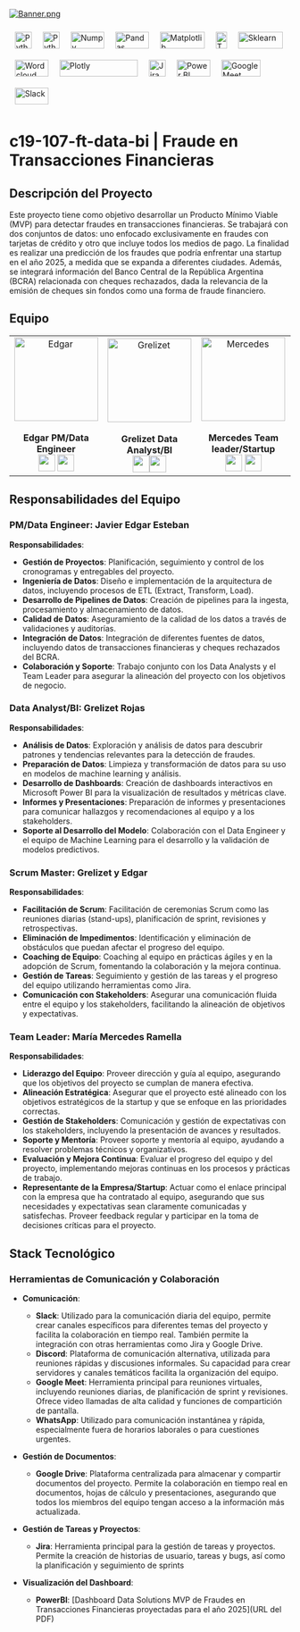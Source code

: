 [![Banner.png](https://i.postimg.cc/C1t2SCwf/Banner.png)](https://postimg.cc/FdypxLd9)

<div style="display: flex; flex-wrap: wrap;">
  <a href="https://www.python.org/"><img src="https://i.postimg.cc/W3tYbFDx/python.png" alt="Python" width="30" height="30" style="margin: 10px;"></a>
  <a href="#"><img src="https://i.postimg.cc/r03xqxBX/librer-as-python.png" alt="Python Libraries" width="30" height="30" style="margin: 10px;"></a>
  <a href="https://numpy.org/"><img src="https://i.postimg.cc/SsWZSs16/numpylogo.png" alt="Numpy" width="60" height="30" style="margin: 10px;"></a>
  <a href="#"><img src="https://i.postimg.cc/w7cyGCjd/pandas-white.png" alt="Pandas" width="60" height="30" style="margin: 10px;"></a>
  <a href="#"><img src="https://i.postimg.cc/kVD2DDFn/matplotlib.png" alt="Matplotlib" width="80" height="30" style="margin: 10px;"></a>
  <a href="#"><img src="https://i.postimg.cc/svy17T9H/tqdm.gif" alt="Tqdm" width="20" height="30" style="margin: 10px;"></a>
  <a href="#"><img src="https://i.postimg.cc/zy2Bm8m4/scikit-learn-logo-small.png" alt="Sklearn" width="80" height="30" style="margin: 10px;"></a>
  <a href="#"><img src="https://i.postimg.cc/R6KVnt3z/wordclouds.png" alt="Wordcloud" width="60" height="30" style="margin: 10px;"></a>
  <a href="#"><img src="https://i.postimg.cc/fk7Rzxnc/plotly.png" alt="Plotly" width="140" height="30" style="margin: 10px;"></a>
  <a href="#"><img src="https://i.postimg.cc/TpRnjVr0/jira.png" alt="Jira" width="30" height="30" style="margin: 10px;"></a>
  <a href="#"><img src="https://i.postimg.cc/vx5X1Gwm/power-BI-removebg-preview.png" alt="Power BI" width="60" height="30" style="margin: 10px;"></a>
  <a href="#"><img src="https://i.postimg.cc/w35hsfs3/Google-Meet.png" alt="Google Meet" width="70" height="30" style="margin: 10px;"></a>
  <a href="#"><img src="https://i.postimg.cc/cvCY2dk8/slack-salesforce-logo-nav-white.png" alt="Slack" width="60" height="30" style="margin: 10px;"></a>
  </div>



# c19-107-ft-data-bi | Fraude en Transacciones Financieras

## Descripción del Proyecto
Este proyecto tiene como objetivo desarrollar un Producto Mínimo Viable (MVP) para detectar fraudes en transacciones financieras. Se trabajará con dos conjuntos de datos: uno enfocado exclusivamente en fraudes con tarjetas de crédito y otro que incluye todos los medios de pago. La finalidad es realizar una predicción de los fraudes que podría enfrentar una startup en el año 2025, a medida que se expanda a diferentes ciudades. Además, se integrará información del Banco Central de la República Argentina (BCRA) relacionada con cheques rechazados, dada la relevancia de la emisión de cheques sin fondos como una forma de fraude financiero.

## Equipo

|      |      |      |
| :--: | :--: | :--: |
| <center><img src="https://github.com/No-Country-simulation/c19-107-ft-data-bi-Fraude-en-Transacciones-Financieras/blob/b604123d94bc9744b6fdc44d11e7e52520885c1c/Recursos/Edgar_rezize.png" alt="Edgar" style="width:150px;"></center><br>**Edgar PM/Data Engineer**<br>[<img src="https://github.com/No-Country-simulation/c19-107-ft-data-bi-Fraude-en-Transacciones-Financieras/blob/25228c13f96b66a8f9139e69dfa09ab1dc5df6a3/Recursos/LinkedIn.png" style="width:30px;">](https://www.linkedin.com/in/jesteban77/) [<img src="https://github.com/No-Country-simulation/c19-107-ft-data-bi-Fraude-en-Transacciones-Financieras/blob/25228c13f96b66a8f9139e69dfa09ab1dc5df6a3/Recursos/github.png" style="width:30px;">](https://github.com/JavierEdgarEsteban77) | <center><img src="https://github.com/No-Country-simulation/c19-107-ft-data-bi-Fraude-en-Transacciones-Financieras/blob/25228c13f96b66a8f9139e69dfa09ab1dc5df6a3/Recursos/Grezilet_rezize.png" alt="Grelizet" style="width:150px;"></center><br>**Grelizet Data Analyst/BI**<br>[<img src="https://github.com/No-Country-simulation/c19-107-ft-data-bi-Fraude-en-Transacciones-Financieras/blob/25228c13f96b66a8f9139e69dfa09ab1dc5df6a3/Recursos/LinkedIn.png" style="width:30px;">](https://www.linkedin.com/in/grelizet-rojas-yepez-4233b9146/)[<img src="https://github.com/No-Country-simulation/c19-107-ft-data-bi-Fraude-en-Transacciones-Financieras/blob/25228c13f96b66a8f9139e69dfa09ab1dc5df6a3/Recursos/github.png" style="width:30px;">](https://github.com/grelizet/) | <center><img src="https://github.com/No-Country-simulation/c19-107-ft-data-bi-Fraude-en-Transacciones-Financieras/blob/25228c13f96b66a8f9139e69dfa09ab1dc5df6a3/Recursos/Mercedes_rezize.png" alt="Mercedes" style="width:150px;"></center><br>**Mercedes Team leader/Startup**<br>[<img src="https://github.com/No-Country-simulation/c19-107-ft-data-bi-Fraude-en-Transacciones-Financieras/blob/25228c13f96b66a8f9139e69dfa09ab1dc5df6a3/Recursos/LinkedIn.png" style="width:30px;">](https://linkedin.com/in/mercedes-ramella) [<img src="https://github.com/No-Country-simulation/c19-107-ft-data-bi-Fraude-en-Transacciones-Financieras/blob/25228c13f96b66a8f9139e69dfa09ab1dc5df6a3/Recursos/github.png" style="width:30px;">](https://github.com/MechiRamella) |

## Responsabilidades del Equipo

### **PM/Data Engineer: Javier Edgar Esteban**

**Responsabilidades**:
- **Gestión de Proyectos**: Planificación, seguimiento y control de los cronogramas y entregables del proyecto.
- **Ingeniería de Datos**: Diseño e implementación de la arquitectura de datos, incluyendo procesos de ETL (Extract, Transform, Load).
- **Desarrollo de Pipelines de Datos**: Creación de pipelines para la ingesta, procesamiento y almacenamiento de datos.
- **Calidad de Datos**: Aseguramiento de la calidad de los datos a través de validaciones y auditorías.
- **Integración de Datos**: Integración de diferentes fuentes de datos, incluyendo datos de transacciones financieras y cheques rechazados del BCRA.
- **Colaboración y Soporte**: Trabajo conjunto con los Data Analysts y el Team Leader para asegurar la alineación del proyecto con los objetivos de negocio.

### **Data Analyst/BI: Grelizet Rojas**

**Responsabilidades**:
- **Análisis de Datos**: Exploración y análisis de datos para descubrir patrones y tendencias relevantes para la detección de fraudes.
- **Preparación de Datos**: Limpieza y transformación de datos para su uso en modelos de machine learning y análisis.
- **Desarrollo de Dashboards**: Creación de dashboards interactivos en Microsoft Power BI para la visualización de resultados y métricas clave.
- **Informes y Presentaciones**: Preparación de informes y presentaciones para comunicar hallazgos y recomendaciones al equipo y a los stakeholders.
- **Soporte al Desarrollo del Modelo**: Colaboración con el Data Engineer y el equipo de Machine Learning para el desarrollo y la validación de modelos predictivos.

### **Scrum Master: Grelizet y Edgar**

**Responsabilidades**:
- **Facilitación de Scrum**: Facilitación de ceremonias Scrum como las reuniones diarias (stand-ups), planificación de sprint, revisiones y retrospectivas.
- **Eliminación de Impedimentos**: Identificación y eliminación de obstáculos que puedan afectar el progreso del equipo.
- **Coaching de Equipo**: Coaching al equipo en prácticas ágiles y en la adopción de Scrum, fomentando la colaboración y la mejora continua.
- **Gestión de Tareas**: Seguimiento y gestión de las tareas y el progreso del equipo utilizando herramientas como Jira.
- **Comunicación con Stakeholders**: Asegurar una comunicación fluida entre el equipo y los stakeholders, facilitando la alineación de objetivos y expectativas.

### **Team Leader: María Mercedes Ramella**

**Responsabilidades**:
- **Liderazgo del Equipo**: Proveer dirección y guía al equipo, asegurando que los objetivos del proyecto se cumplan de manera efectiva.
- **Alineación Estratégica**: Asegurar que el proyecto esté alineado con los objetivos estratégicos de la startup y que se enfoque en las prioridades correctas.
- **Gestión de Stakeholders**: Comunicación y gestión de expectativas con los stakeholders, incluyendo la presentación de avances y resultados.
- **Soporte y Mentoría**: Proveer soporte y mentoría al equipo, ayudando a resolver problemas técnicos y organizativos.
- **Evaluación y Mejora Continua**: Evaluar el progreso del equipo y del proyecto, implementando mejoras continuas en los procesos y prácticas de trabajo.
- **Representante de la Empresa/Startup**: Actuar como el enlace principal con la empresa que ha contratado al equipo, asegurando que sus necesidades y expectativas sean claramente comunicadas y satisfechas. Proveer feedback regular y participar en la toma de decisiones críticas para el proyecto.

## Stack Tecnológico

### Herramientas de Comunicación y Colaboración

- **Comunicación**:
  - **Slack**: Utilizado para la comunicación diaria del equipo, permite crear canales específicos para diferentes temas del proyecto y facilita la colaboración en tiempo real. También permite la integración con otras herramientas como Jira y Google Drive.
  - **Discord**: Plataforma de comunicación alternativa, utilizada para reuniones rápidas y discusiones informales. Su capacidad para crear servidores y canales temáticos facilita la organización del equipo.
  - **Google Meet**: Herramienta principal para reuniones virtuales, incluyendo reuniones diarias, de planificación de sprint y revisiones. Ofrece video llamadas de alta calidad y funciones de compartición de pantalla.
  - **WhatsApp**: Utilizado para comunicación instantánea y rápida, especialmente fuera de horarios laborales o para cuestiones urgentes.

- **Gestión de Documentos**:
  - **Google Drive**: Plataforma centralizada para almacenar y compartir documentos del proyecto. Permite la colaboración en tiempo real en documentos, hojas de cálculo y presentaciones, asegurando que todos los miembros del equipo tengan acceso a la información más actualizada.

- **Gestión de Tareas y Proyectos**:
  - **Jira**: Herramienta principal para la gestión de tareas y proyectos. Permite la creación de historias de usuario, tareas y bugs, así como la planificación y seguimiento de sprints

- **Visualización del Dashboard**:
  - **PowerBI**: [Dashboard Data Solutions MVP de Fraudes en Transacciones Financieras proyectadas para el año 2025](URL del PDF)
